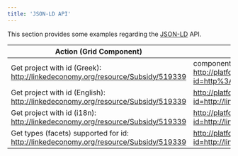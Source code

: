 ```yaml
---
title: 'JSON-LD API'
---
```


This section provides some examples regarding the [JSON-LD](http://json-ld.org/) API.


| Action (Grid Component) | API Call |
|-------------------------|----------|
| Get project with id (Greek): http://linkedeconomy.org/resource/Subsidy/519339 | component/grid.tcl, type=project, lang=el, id=...:<br><http://platform.yourdatastories.eu/api/json-ld/component/grid.tcl?id=http%3A%2F%2Flinkedeconomy.org%2Fresource%2FSubsidy%2F519339&type=project&lang=el> |
| Get project with id (English): http://linkedeconomy.org/resource/Subsidy/519339 | <http://platform.yourdatastories.eu/api/json-ld/component/grid.tcl?id=http://linkedeconomy.org/resource/Subsidy/519339&type=project&lang=en> |
| Get project with id (i18n): http://linkedeconomy.org/resource/Subsidy/519339 | <http://platform.yourdatastories.eu/api/json-ld/component/grid.tcl?id=http://linkedeconomy.org/resource/Subsidy/519339&type=project&lang=i18n> |
| Get types (facets) supported for id: http://linkedeconomy.org/resource/Subsidy/519339 | <http://platform.yourdatastories.eu/api/json-ld/component/grid.tcl/types?id=http://linkedeconomy.org/resource/Subsidy/519339> |
